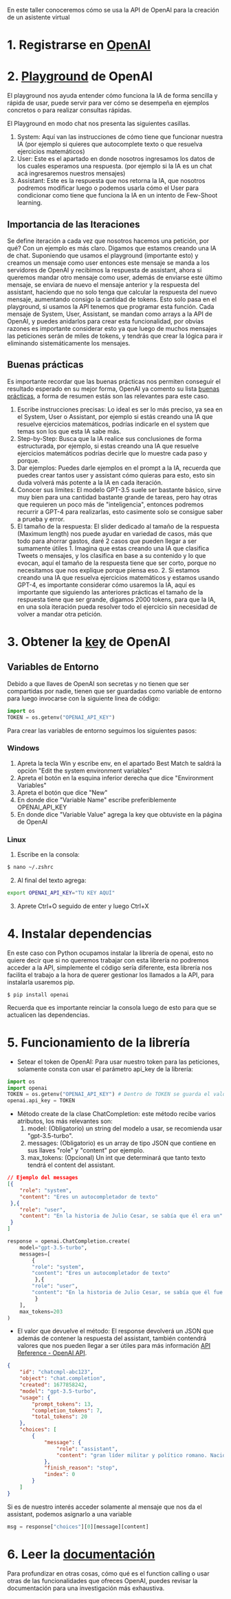 En este taller conoceremos cómo se usa la API de OpenAI para la creación de un asistente virtual
# 1. Registrarse en [OpenAI](https://www.google.com/url?sa=t&rct=j&q=&esrc=s&source=web&cd=&cad=rja&uact=8&ved=2ahUKEwjrgrao5MSBAxVaQjABHa5xAAUQFnoECAYQAQ&url=https%3A%2F%2Fopenai.com%2F&usg=AOvVaw0428uXC88P9g34t6DemBOv&opi=89978449)

# 2. [Playground](https://platform.openai.com/playground) de OpenAI

El playground nos ayuda entender cómo funciona la IA de forma sencilla y rápida de usar, puede servir para ver cómo se desempeña en ejemplos concretos o para realizar consultas rápidas.

El Playground en modo chat nos presenta las siguientes casillas.

1. System: Aquí van las instrucciones de cómo tiene que funcionar nuestra IA (por ejemplo si quieres que autocomplete texto o que resuelva ejercicios matemáticos)
2. User: Este es el apartado en donde nosotros ingresamos los datos de los cuales esperamos una respuesta. (por ejemplo si la IA es un chat acá ingresaremos nuestros mensajes)
3. Assistant: Este es la respuesta que nos retorna la IA, que nosotros podremos modificar luego o podemos usarla cómo el User para condicionar como tiene que funciona la IA en un intento de Few-Shoot learning.
## Importancia de las Iteraciones

Se define iteración a cada vez que nosotros hacemos una petición, por qué? Con un ejemplo es más claro. Digamos que estamos creando una IA de chat. Suponiendo que usamos el playground (importante esto) y creamos un mensaje como user entonces este mensaje se manda a los servidores de OpenAI y recibimos la respuesta de assistant, ahora si queremos mandar otro mensaje como user, además de enviarse este último mensaje, se enviara de nuevo el mensaje anterior y la respuesta del assistant, haciendo que no solo tenga que calcular la respuesta del nuevo mensaje, aumentando consigo la cantidad de tokens. Esto solo pasa en el playground, si usamos la API tenemos que programar esta función. Cada mensaje de System, User, Assistant, se mandan como arrays a la API de OpenAI, y puedes anidarlos para crear esta funcionalidad, por obvias razones es importante considerar esto ya que luego de muchos mensajes las peticiones serán de miles de tokens, y tendrás que crear la lógica para ir eliminando sistemáticamente los mensajes.
## Buenas prácticas

Es importante recordar que las buenas prácticas nos permiten conseguir el resultado esperado en su mejor forma, OpenAI ya comento su lista [buenas prácticas](https://platform.openai.com/docs/guides/gpt-best-practices), a forma de resumen estás son las relevantes para este caso.

1. Escribe instrucciones precisas: Lo ideal es ser lo más preciso, ya sea en el System, User o Assistant, por ejemplo si estás creando una IA que resuelve ejercicios matemáticos, podrías indicarle en el system que temas son los que esta IA sabe más.
2. Step-by-Step: Busca que la IA realice sus conclusiones de forma estructurada, por ejemplo, si estas creando una IA que resuelve ejercicios matemáticos podrías decirle que lo muestre cada paso y porque.
3. Dar ejemplos: Puedes darle ejemplos en el prompt a la IA, recuerda que puedes crear tantos user y assistant cómo quieras para esto, esto sin duda volverá más potente a la IA en cada iteración.
4. Conocer sus limites: El modelo GPT-3.5 suele ser bastante básico, sirve muy bien para una cantidad bastante grande de tareas, pero hay otras que requieren un poco más de "inteligencia", entonces podremos recurrir a GPT-4 para realizarlas, esto casimente solo se consigue saber a prueba y error.
5. El tamaño de la respuesta: El slider dedicado al tamaño de la respuesta (Maximum length) nos puede ayudar en variedad de casos, más que todo para ahorrar gastos, daré 2 casos que pueden llegar a ser sumamente útiles
		1. Imagina que estas creando una IA que clasifica Tweets o mensajes, y los clasifica en base a su contenido y lo que evocan, aquí el tamaño de la respuesta tiene que ser corto, porque no necesitamos que nos explique porque piensa eso.
		2. Si estamos creando una IA que resuelva ejercicios matemáticos y estamos usando GPT-4, es importante considerar cómo usaremos la IA, aquí es importante que siguiendo las anteriores prácticas el tamaño de la respuesta tiene que ser grande, digamos 2000 tokens, para que la IA, en una sola iteración pueda resolver todo el ejercicio sin necesidad de volver a mandar otra petición.
# 3. Obtener la [key](https://platform.openai.com/account/api-keys) de OpenAI

## Variables de Entorno

Debido a que llaves de OpenAI son secretas y no tienen que ser compartidas por nadie, tienen que ser guardadas como variable de entorno para luego invocarse con la siguiente linea de código:

```python
import os
TOKEN = os.getenv("OPENAI_API_KEY")
```

Para crear las variables de entorno seguimos los siguientes pasos:

### Windows

1. Apreta la tecla Win y escribe env, en el apartado Best Match te saldrá la opción "Edit the system environment variables"
2. Apreta el botón en la esquina inferior derecha que dice "Environment Variables"
3. Apreta el botón que dice "New"
4. En donde dice "Variable Name" escribe preferiblemente OPENAI_API_KEY
5. En donde dice "Variable Value" agrega la key que obtuviste en la página de OpenAI

### Linux

1. Escribe en la consola:
```bash
$ nano ~/.zshrc
```
2. Al final del texto agrega:
```bash
export OPENAI_API_KEY="TU KEY AQUÍ"
```
3. Aprete Ctrl+O seguido de enter y luego Ctrl+X
# 4. Instalar dependencias

En este caso con Python ocupamos instalar la librería de openai, esto no quiere decir que si no queremos trabajar con esta librería no podremos acceder a la API, simplemente el código sería diferente, esta librería nos facilita el trabajo a la hora de querer gestionar los llamados a la API, para instalarla usaremos pip.

```shell
$ pip install openai
```

Recuerda que es importante reinciar la consola luego de esto para que se actualicen las dependencias.


# 5. Funcionamiento de la librería

- Setear el token de OpenAI: Para usar nuestro token para las peticiones, solamente consta con usar el parámetro api_key de la librería:
```python
import os
import openai
TOKEN = os.getenv("OPENAI_API_KEY") # Dentro de TOKEN se guarda el valor de la variable de entorno
openai.api_key = TOKEN
```

- Método create de la clase ChatCompletion: este método recibe varios atributos, los más relevantes son:
	1. model: (Obligatorio) un string del modelo a usar, se recomienda usar "gpt-3.5-turbo".
	2. messages: (Obligatorio) es un array de tipo JSON que contiene en sus llaves "role" y "content" por ejemplo.
	3. max_tokens: (Opcional) Un int que determinará que tanto texto tendrá el content del assistant.

```JSON
// Ejemplo del messages
[{
	"role": "system",
	"content": "Eres un autocompletador de texto"
 },{
	"role": "user",
	"content": "En la historia de Julio Cesar, se sabía que él era un"
 }
]
```

```python
response = openai.ChatCompletion.create(
	model="gpt-3.5-turbo",
	messages=[
		{
		"role": "system",
		"content": "Eres un autocompletador de texto"
		 },{
		"role": "user",
		"content": "En la historia de Julio Cesar, se sabía que él fue un"
		 }
	],
	max_tokens=203
)
```

- El valor que devuelve el método: El response devolverá un JSON que además de contener la respuesta del assistant, también contendrá valores que nos pueden llegar a ser útiles para más información [API Reference - OpenAI API](https://platform.openai.com/docs/api-reference/making-requests). 

```json
{
    "id": "chatcmpl-abc123",
    "object": "chat.completion",
    "created": 1677858242,
    "model": "gpt-3.5-turbo",
    "usage": {
        "prompt_tokens": 13,
        "completion_tokens": 7,
        "total_tokens": 20
    },
    "choices": [
        {
            "message": {
                "role": "assistant",
                "content": "gran líder militar y político romano. Nació el 13 de julio del año 100 a.C. y destacó por sus habilidades estratégicas y su ambición de poder. Junto a Pompeyo y Craso, formó el primer triunvirato de Roma en el año 59 a.C., consolidando así su influencia política..."
            },
            "finish_reason": "stop",
            "index": 0
        }
    ]
}
```

Si es de nuestro interés acceder solamente al mensaje que nos da el assistant, podemos asignarlo a una variable

```python
msg = response["choices"][0][message][content]
```
# 6. Leer la [documentación](https://platform.openai.com/docs/introduction)
Para profundizar en otras cosas, cómo qué es el function calling o usar otras de las funcionalidades que ofreces OpenAI, puedes revisar la documentación para una investigación más exhaustiva.